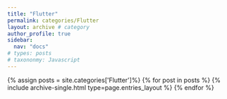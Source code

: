 ```yaml
---
title: "Flutter"
permalink: categories/Flutter
layout: archive # category
author_profile: true
sidebar:
  nav: "docs"
# types: posts
# taxononmy: Javascript
---
```



{% assign posts = site.categories['Flutter']%}
{% for post in posts %}
  {% include archive-single.html type=page.entries_layout %}
{% endfor %}
